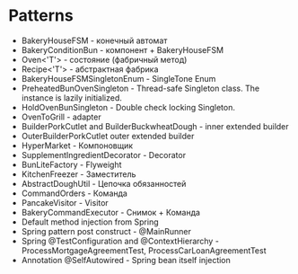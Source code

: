 # Patterns
* BakeryHouseFSM - конечный автомат
* BakeryConditionBun - компонент + BakeryHouseFSM
* Oven<'T'> - состояние (фабричный метод)
* Recipe<'T'> - абстрактная фабрика
* BakeryHouseFSMSingletonEnum - SingleTone Enum
* PreheatedBunOvenSingleton - Thread-safe Singleton class. The instance is lazily initialized.
* HoldOvenBunSingleton - Double check locking Singleton.
* OvenToGrill - adapter
* BuilderPorkCutlet and BuilderBuckwheatDough - inner extended builder
* OuterBuilderPorkCutlet outer extended builder
* HyperMarket - Компоновщик
* SupplementIngredientDecorator - Decorator
* BunLiteFactory - Flyweight
* KitchenFreezer - Заместитель
* AbstractDoughUtil - Цепочка обязанностей
* CommandOrders - Команда
* PancakeVisitor - Visitor
* BakeryCommandExecutor - Снимок + Команда
* Default method injection from Spring
* Spring pattern post construct - @MainRunner
* Spring @TestConfiguration and @ContextHierarchy - ProcessMortgageAgreementTest, ProcessCarLoanAgreementTest
* Annotation @SelfAutowired - Spring  bean itself injection 